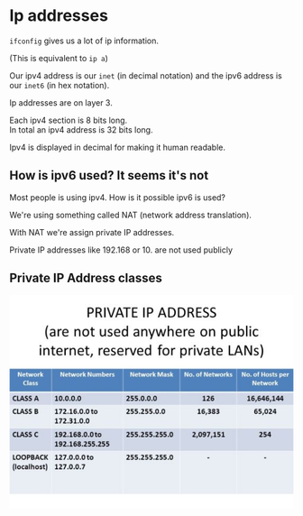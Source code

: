 
# Ip addresses

`ifconfig` gives us a lot of ip information.

(This is equivalent to `ip a`)

Our ipv4 address is our `inet` (in decimal notation)
and the ipv6 address is our `inet6` (in hex notation).

Ip addresses are on layer 3.

Each ipv4 section is 8 bits long.  
In total an ipv4 address is 32 bits long.

Ipv4 is displayed in decimal for making it human readable.

## How is ipv6 used? It seems it's not

Most people is using ipv4. How is it possible ipv6 is used?

We're using something called NAT (network address translation).

With NAT we're assign private IP addresses.

Private IP addresses like 192.168 or 10. are not used publicly

## Private IP Address classes

<img src="./private-ip-addresses.jpg"></img>
